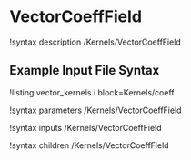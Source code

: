 # VectorCoeffField

!syntax description /Kernels/VectorCoeffField

## Example Input File Syntax

!listing vector_kernels.i block=Kernels/coeff

!syntax parameters /Kernels/VectorCoeffField

!syntax inputs /Kernels/VectorCoeffField

!syntax children /Kernels/VectorCoeffField
